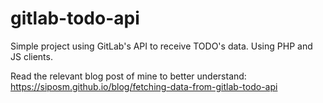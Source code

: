 # gitlab-todo-api

Simple project using GitLab's API to receive TODO's data. Using PHP and JS clients.

Read the relevant blog post of mine to better understand: https://siposm.github.io/blog/fetching-data-from-gitlab-todo-api
